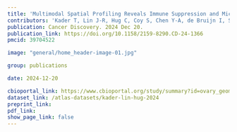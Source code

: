 ```yaml
---
title: 'Multimodal Spatial Profiling Reveals Immune Suppression and Microenvironment Remodeling in Fallopian Tube Precursors to High-Grade Serous Ovarian Carcinoma'
contributors: 'Kader T, Lin J-R, Hug C, Coy S, Chen Y-A, de Bruijn I, Shih N, Jung, E, ... Santagata S'
publication: Cancer Discovery. 2024 Dec 20. 
publication_link: https://doi.org/10.1158/2159-8290.CD-24-1366
pmcid: 39704522

image: "general/home_header-image-01.jpg"

group: publications

date: 2024-12-20

cbioportal_link: https://www.cbioportal.org/study/summary?id=ovary_geomx_gray_foundation_2024
dataset_link: /atlas-datasets/kader-lin-hug-2024
preprint_link:
pdf_link:
show_page_link: false
---
```

